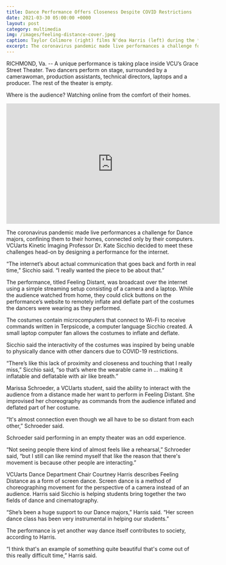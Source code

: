 ```yaml
---
title: Dance Performance Offers Closeness Despite COVID Restrictions
date: 2021-03-30 05:00:00 +0000
layout: post
category: multimedia
img: /images/feeling-distance-cover.jpeg
caption: Taylor Colimore (right) films N'dea Harris (left) during the *Feeling Distance* performance (Photo by Zachary Klosko)
excerpt: The coronavirus pandemic made live performances a challenge for Dance majors, confining them to their homes, connected only by their computers. VCUarts Kinetic Imaging Professor Dr. Kate Sicchio decided to meet these challenges head-on by designing a performance for the internet.
---
```


RICHMOND, Va. -- A unique performance is taking place inside VCU’s Grace Street Theater. Two dancers perform on stage, surrounded by a camerawoman, production assistants, technical directors, laptops and a producer. The rest of the theater is empty.

Where is the audience? Watching online from the comfort of their homes.

<iframe width="560" height="315" src="https://www.youtube.com/embed/ANwlA17e3iI" title="YouTube video player" frameborder="0" allow="accelerometer; autoplay; clipboard-write; encrypted-media; gyroscope; picture-in-picture" allowfullscreen></iframe>

The coronavirus pandemic made live performances a challenge for Dance majors, confining them to their homes, connected only by their computers. VCUarts Kinetic Imaging Professor Dr. Kate Sicchio decided to meet these challenges head-on by designing a performance for the internet.

“The internet’s about actual communication that goes back and forth in real time,” Sicchio said. “I really wanted the piece to be about that.”

The performance, titled Feeling Distant, was broadcast over the internet using a simple streaming setup consisting of a camera and a laptop. While the audience watched from home, they could click buttons on the performance’s website to remotely inflate and deflate part of the costumes the dancers were wearing as they performed.

The costumes contain microcomputers that connect to Wi-Fi to receive commands written in Terpsicode, a computer language Sicchio created. A small laptop computer fan allows the costumes to inflate and deflate.

Sicchio said the interactivity of the costumes was inspired by being unable to physically dance with other dancers due to COVID-19 restrictions.

“There’s like this lack of proximity and closeness and touching that I really miss,” Sicchio said, “so that’s where the wearable came in … making it inflatable and deflatable with air like breath.”

Marissa Schroeder, a VCUarts student, said the ability to interact with the audience from a distance made her want to perform in Feeling Distant. She improvised her choreography as commands from the audience inflated and deflated part of her costume.

“It's almost connection even though we all have to be so distant from each other,” Schroeder said.

Schroeder said performing in an empty theater was an odd experience. 

“Not seeing people there kind of almost feels like a rehearsal,” Schroeder said, “but I still can like remind myself that like the reason that there's movement is because other people are interacting.”

VCUarts Dance Department Chair Courtney Harris describes Feeling Distance as a form of screen dance. Screen dance is a method of choreographing movement for the perspective of a camera instead of an audience. Harris said Sicchio is helping students bring together the two fields of dance and cinematography.

“She’s been a huge support to our Dance majors,” Harris said. “Her screen dance class has been very instrumental in helping our students.”

The performance is yet another way dance itself contributes to society, according to Harris.

“I think that's an example of something quite beautiful that's come out of this really difficult time,” Harris said.
